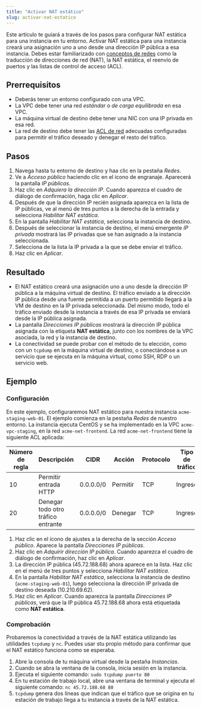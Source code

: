 ```yaml
---
title: "Activar NAT estático"
slug: activar-nat-estatico
---
```



Este artículo te guiará a través de los pasos para configurar NAT estática para una instancia en tu entorno. Activar NAT estática para una instancia creará una asignación uno a uno desde una dirección IP pública a esa instancia. Debes estar familiarizado con [conceptos de redes](../cloudstack-compute-service/what-is-a-vpc.md) como la traducción de direcciones de red (NAT), la NAT estática, el reenvío de puertos y las listas de control de acceso (ACL).

## Prerrequisitos

- Deberás tener un entorno configurado con una VPC.
- La VPC debe tener una red *estándar* o *de carga equilibrada* en esa VPC.
- La máquina virtual de destino debe tener una NIC con una IP privada en esa red.
- La red de destino debe tener las [ACL de red](securing-your-network.md) adecuadas configuradas para permitir el tráfico deseado y denegar el resto del tráfico.

## Pasos

1. Navega hasta tu entorno de destino y haa clic en la pestaña *Redes*.
1. Ve a *Acceso público* haciendo clic en el icono de engranaje. Aparecerá la pantalla *IP públicas*.
1. Haz clic en *Adquiera la dirección IP*. Cuando aparezca el cuadro de diálogo de confirmación, haga clic en *Aplicar*.
1. Después de que la dirección IP recién asignada aparezca en la lista de IP públicas, ve al menú de tres puntos a la derecha de la entrada y selecciona *Habilitar NAT estática*.
1. En la pantalla *Habilitar NAT estática*, selecciona la instancia de destino.
1. Después de seleccionar la instancia de destino, el menú emergente *IP privada* mostrará las IP privadas que se han asignado a la instancia seleccionada.
1. Selecciona de la lista la IP privada a la que se debe enviar el tráfico.
1. Haz clic en *Aplicar*.

## Resultado

- El NAT estático creará una asignación uno a uno desde la dirección IP pública a la máquina virtual de destino. El tráfico enviado a la dirección IP pública desde una fuente permitida a un puerto permitido llegará a la VM de destino en la IP privada seleccionada. Del mismo modo, todo el tráfico enviado desde la instancia a través de esa IP privada se enviará desde la IP pública asignada.
- La pantalla *Direcciones IP públicas* mostrará la dirección IP pública asignada con la etiqueta **NAT estática**, junto con los nombres de la VPC asociada, la red y la instancia de destino.
- La conectividad se puede probar con el método de tu elección, como con un `tcpdump` en la máquina virtual de destino, o conectándose a un servicio que se ejecuta en la máquina virtual, como SSH, RDP o un servicio web.

## Ejemplo

### Configuración

En este ejemplo, configuraremos NAT estático para nuestra instancia `acme-staging-web-01`. El ejemplo comienza en la pestaña *Redes* de nuestro entorno. La instancia ejecuta CentOS y se ha implementado en la VPC `acme-vpc-staging`, en la red `acme-net-frontend`. La red `acme-net-frontend` tiene la siguiente ACL aplicada:

| Número de regla | Descripción | CIDR | Acción | Protocolo | Tipo de tráfico | Puerto de inicio | Puerto final |
| --- | --- | --- | --- | --- | --- | --- | --- |
| 10 | Permitir entrada HTTP | 0.0.0.0/0 | Permitir | TCP | Ingreso | 80 | 80 |
| 20 | Denegar todo otro tráfico entrante | 0.0.0.0/0 | Denegar | TCP | Ingreso | 1 | 65535 |

1. Haz clic en el ícono de ajustes a la derecha de la sección *Acceso público*. Aparece la pantalla *Direcciones IP públicas*.
1. Haz clic en *Adquirir dirección IP pública*. Cuando aparezca el cuadro de diálogo de confirmación, haz clic en *Aplicar*.
1. La dirección IP pública (45.72.188.68) ahora aparece en la lista. Haz clic en el menú de tres puntos y selecciona *Habilitar NAT estática*.
1. En la pantalla *Habilitar NAT estática*, selecciona la instancia de destino (`acme-staging-web-01`), luego selecciona la dirección IP privada de destino deseada (10.210.69.62).
1. Haz clic en *Aplicar*. Cuando aparezca la pantalla *Direcciones IP públicas*, verá que la IP pública 45.72.188.68 ahora está etiquetada como **NAT estática**.


### Comprobación

Probaremos la conectividad a través de la NAT estática utilizando las utilidades `tcpdump` y `nc`. Puedes usar stu propio método para confirmar que el NAT estático funciona como se esperaba.

1. Abre la consola de tu máquina virtual desde la pestaña *Instancias*.
1. Cuando se abra la ventana de la consola, inicia sesión en la instancia.
1. Ejecuta el siguiente comando:
`sudo tcpdump puerto 80`
1. En tu estación de trabajo local, abre una ventana de terminal y ejecuta el siguiente comando:
`nc 45.72.188.68 80`
1. `tcpdump` genera dos líneas que indican que el tráfico que se origina en tu estación de trabajo llega a tu instancia a través de la NAT estática.
<!-- ![Results of tcpdump](/assets/static-nat-tcpdump-en.png) -->
